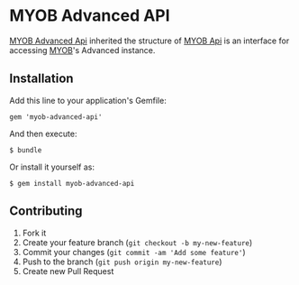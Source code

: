 # MYOB Advanced API

[MYOB Advanced Api](https://github.com/vannguyenvietnam/myob-advanced-api) inherited the structure of [MYOB Api](https://github.com/davidlumley/myob-api) is an interface for accessing [MYOB](https://developer.myob.com/api/advanced/)'s  Advanced instance.

## Installation

Add this line to your application's Gemfile:

    gem 'myob-advanced-api'

And then execute:

    $ bundle

Or install it yourself as:

    $ gem install myob-advanced-api

## Contributing

1. Fork it
2. Create your feature branch (`git checkout -b my-new-feature`)
3. Commit your changes (`git commit -am 'Add some feature'`)
4. Push to the branch (`git push origin my-new-feature`)
5. Create new Pull Request

